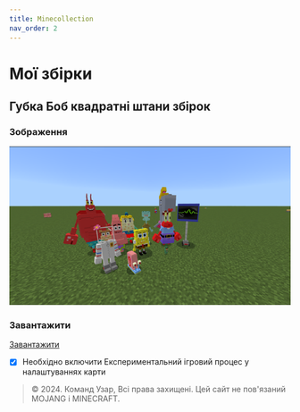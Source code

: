 ```yaml
---
title: Minecollection
nav_order: 2
---
```

# Мої збірки
## Губка Боб квадратні штани збірок
### Зображення 
![Моя збірка](https://raw.githubusercontent.com/uzvarUA/minecollection/main/spongebob-squarepants-addon_2.png)
### Завантажити
[Завантажити](https://github.com/uzvarUA/minecollection/releases/download/v1.0.0/minecollection.zip)
- [x] Необхідно включити Експериментальний ігровий процес у налаштуваннях карти
> © 2024. Команд Узар, Всі права захищені. Цей сайт не пов'язаний MOJANG і MINECRAFT.
